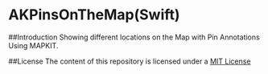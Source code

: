 # AKPinsOnTheMap(Swift)

##Introduction
Showing different locations on the Map with Pin Annotations Using MAPKIT.

##License
The content of this repository is licensed under a [MIT License](https://github.com/raoarafat/AKPinsOnTheMap-Swift-/blob/master/License)
